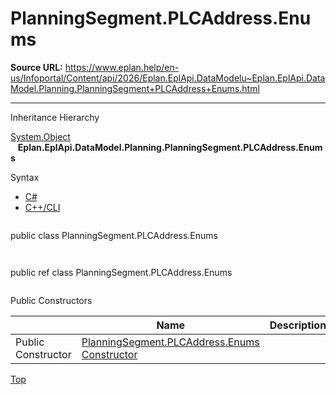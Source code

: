 # PlanningSegment.PLCAddress.Enums

**Source URL:** https://www.eplan.help/en-us/Infoportal/Content/api/2026/Eplan.EplApi.DataModelu~Eplan.EplApi.DataModel.Planning.PlanningSegment+PLCAddress+Enums.html

---

Inheritance Hierarchy

[System.Object](#)  
   **Eplan.EplApi.DataModel.Planning.PlanningSegment.PLCAddress.Enums**

Syntax

- [C#](#i-syntax-CS)
- [C++/CLI](#i-syntax-CPP2005)

```
```
public class PlanningSegment.PLCAddress.Enums
```
```

```
```
public ref class PlanningSegment.PLCAddress.Enums
```
```



Public Constructors

|  | Name | Description |
| --- | --- | --- |
| Public Constructor | [PlanningSegment.PLCAddress.Enums Constructor](Eplan.EplApi.DataModelu~Eplan.EplApi.DataModel.Planning.PlanningSegment+PLCAddress+Enums~_ctor.html) |  |

[Top](#top)
